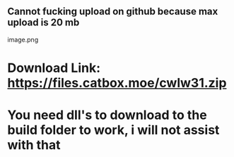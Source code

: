 ## Cannot fucking upload on github because max upload is 20 mb
image.png
# Download Link: https://files.catbox.moe/cwlw31.zip
# You need dll's to download to the build folder to work, i will not assist with that
